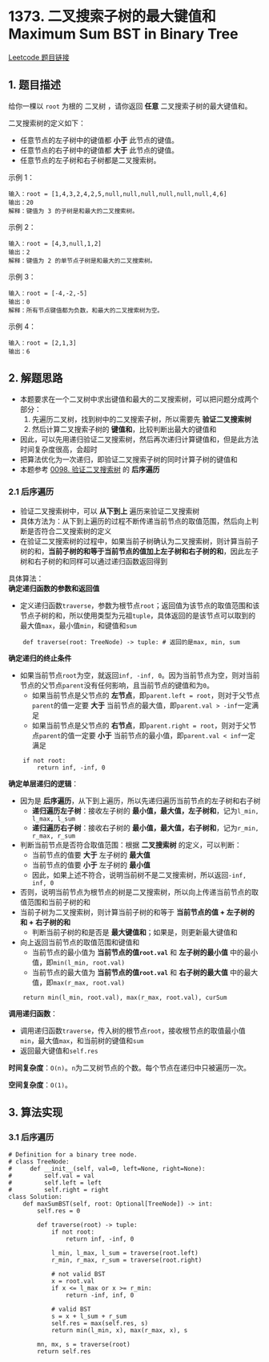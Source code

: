 # 1373. 二叉搜索子树的最大键值和 Maximum Sum BST in Binary Tree
[Leetcode 题目链接](https://leetcode.cn/problems/maximum-sum-bst-in-binary-tree/description/)

## 1. 题目描述
给你一棵以 `root` 为根的 二叉树 ，请你返回 **任意** 二叉搜索子树的最大键值和。

二叉搜索树的定义如下：
- 任意节点的左子树中的键值都 **小于** 此节点的键值。
- 任意节点的右子树中的键值都 **大于** 此节点的键值。
- 任意节点的左子树和右子树都是二叉搜索树。

示例 1：
```
输入：root = [1,4,3,2,4,2,5,null,null,null,null,null,null,4,6]
输出：20
解释：键值为 3 的子树是和最大的二叉搜索树。
```

示例 2：
```
输入：root = [4,3,null,1,2]
输出：2
解释：键值为 2 的单节点子树是和最大的二叉搜索树。
```

示例 3：
```
输入：root = [-4,-2,-5]
输出：0
解释：所有节点键值都为负数，和最大的二叉搜索树为空。
```

示例 4：
```
输入：root = [2,1,3]
输出：6
```

## 2. 解题思路
- 本题要求在一个二叉树中求出键值和最大的二叉搜索树，可以把问题分成两个部分：
  1. 先遍历二叉树，找到树中的二叉搜索子树，所以需要先 **验证二叉搜索树**
  2.  然后计算二叉搜索子树的 **键值和**，比较判断出最大的键值和
- 因此，可以先用递归验证二叉搜索树，然后再次递归计算键值和，但是此方法时间复杂度很高，会超时
- 把算法优化为一次递归，即验证二叉搜索子树的同时计算子树的键值和
- 本题参考 [0098. 验证二叉搜索树](/leetcode/0098_验证二叉搜索树.md) 的 **后序遍历**

### 2.1 后序遍历
- 验证二叉搜索树中，可以 **从下到上** 遍历来验证二叉搜索树
- 具体方法为：从下到上遍历的过程不断传递当前节点的取值范围，然后向上判断是否符合二叉搜索树的定义
- 在验证二叉搜索树的过程中，如果当前子树确认为二叉搜索树，则计算当前子树的和，**当前子树的和等于当前节点的值加上左子树和右子树的和**，因此左子树和右子树的和同样可以通过递归函数返回得到

具体算法：  
**确定递归函数的参数和返回值**
- 定义递归函数`traverse`，参数为根节点`root`；返回值为该节点的取值范围和该节点子树的和，所以使用类型为元祖`tuple`，具体返回的是该节点可以取到的最大值`max`，最小值`min`，和键值和`sum`
```Py
    def traverse(root: TreeNode) -> tuple: # 返回的是max, min, sum
```

**确定递归的终止条件**
- 如果当前节点`root`为空，就返回`inf, -inf, 0`。因为当前节点为空，则对当前节点的父节点`parent`没有任何影响，且当前节点的键值和为`0`。
  - 如果当前节点是父节点的 **左节点**，即`parent.left = root`，则对于父节点`parent`的值一定要 **大于** 当前节点的最大值，即`parent.val > -inf`一定满足
  - 如果当前节点是父节点的 **右节点**，即`parent.right = root`，则对于父节点`parent`的值一定要 **小于** 当前节点的最小值，即`parent.val < inf`一定满足
```Py
    if not root:
        return inf, -inf, 0
```

**确定单层递归的逻辑**：
- 因为是 **后序遍历**，从下到上遍历，所以先递归遍历当前节点的左子树和右子树
  - **递归遍历左子树**：接收左子树的 **最小值，最大值，左子树和**，记为`l_min, l_max, l_sum`
  - **递归遍历右子树**：接收右子树的 **最小值，最大值，右子树和**，记为`r_min, r_max, r_sum`
- 判断当前节点是否符合取值范围：根据 **二叉搜索树** 的定义，可以判断：
  - 当前节点的值要 **大于** 左子树的 **最大值**
  - 当前节点的值要 **小于** 左子树的 **最小值**
  - 因此，如果上述不符合，说明当前树不是二叉搜索树，所以返回`-inf, inf, 0`
- 否则，说明当前节点为根节点的树是二叉搜索树，所以向上传递当前节点的取值范围和当前子树的和
- 当前子树为二叉搜索树，则计算当前子树的和等于 **当前节点的值 + 左子树的和 + 右子树的和**
  - 判断当前子树的和是否是 **最大键值和**；如果是，则更新最大键值和
- 向上返回当前节点的取值范围和键值和
  - 当前节点的最小值为 **当前节点的值`root.val`** 和 **左子树的最小值** 中的最小值，即`min(l_min, root.val)`
  - 当前节点的最大值为 **当前节点的值`root.val`** 和 **右子树的最大值** 中的最大值，即`max(r_max, root.val)`
```Py
    return min(l_min, root.val), max(r_max, root.val), curSum
```

**调用递归函数**：
- 调用递归函数`traverse`，传入树的根节点`root`，接收根节点的取值最小值`min`，最大值`max`，和当前树的键值和`sum`
- 返回最大键值和`self.res`

**时间复杂度**：`O(n)`。`n`为二叉树节点的个数。每个节点在递归中只被遍历一次。

**空间复杂度**：`O(1)`。


## 3. 算法实现
### 3.1 后序遍历
```Py
# Definition for a binary tree node.
# class TreeNode:
#     def __init__(self, val=0, left=None, right=None):
#         self.val = val
#         self.left = left
#         self.right = right
class Solution:
    def maxSumBST(self, root: Optional[TreeNode]) -> int:
        self.res = 0

        def traverse(root) -> tuple:
            if not root:
                return inf, -inf, 0

            l_min, l_max, l_sum = traverse(root.left)
            r_min, r_max, r_sum = traverse(root.right)

            # not valid BST
            x = root.val
            if x <= l_max or x >= r_min:
                return -inf, inf, 0

            # valid BST
            s = x + l_sum + r_sum
            self.res = max(self.res, s)
            return min(l_min, x), max(r_max, x), s

        mn, mx, s = traverse(root)
        return self.res
```